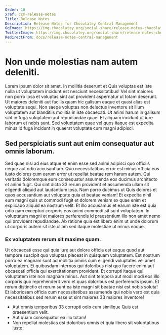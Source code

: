 ```yaml
---
Order: 10
xref: ccm-release-notes
Title: Release Notes
Description: Release Notes for Chocolatey Central Management
OgImage: https://img.chocolatey.org/social-share/release-notes-chocolatey-central-management-og.png
TwitterImage: https://img.chocolatey.org/social-share/release-notes-chocolatey-central-management-twitter.png
RedirectFrom: docs/release-notes-central-management
---
```


<h1>Non unde molestias nam autem deleniti. </h1><p>Lorem ipsum dolor sit amet. In mollitia deserunt et Quis voluptas est iste nulla ut voluptatem incidunt est nesciunt necessitatibus! Vel sint maiores non porro ipsa et voluptas sint aut provident aspernatur ut totam deserunt. Ut maiores deleniti aut facilis quam hic galisum eaque et quasi alias est voluptate sequi. Non saepe voluptas non delectus inventore sit illum voluptatem aut blanditiis mollitia in iste obcaecati. Ut animi harum in galisum sint in fuga voluptatem aut repudiandae quae. Et aliquam incidunt ut iure laborum et nobis sunt. Sed voluptatem quae vel quos itaque est expedita minus id fuga incidunt in quaerat voluptate cum magni adipisci. </p><h2>Sed perspiciatis sunt aut enim consequatur aut omnis laborum. </h2><p>Sed quae nisi ad eius atque et enim esse sed animi adipisci quo officiis neque aut odio accusantium. Quo necessitatibus error est minus officia eos iusto dolores cum earum error ut repellat beatae rem harum autem. Qui veritatis doloremque eum consequatur assumenda eos ducimus architecto et animi fugit. Qui sint dicta 33 rerum provident et assumenda ullam sit eligendi aliquid aut laudantium ipsa. Nam porro ducimus ut Quis dolores et quos accusantium aut voluptate quia et beatae veniam! Et expedita nihil eum magni quis ut commodi fugit et dolorem veniam ex quae enim et explicabo aliquid ea nostrum velit. Et illo accusamus et earum iste est quia odio nam excepturi corporis eos animi commodi sit sunt voluptatem. In voluptatum magni et maiores perferendis id praesentium illo non amet nemo qui provident repudiandae. Ab ratione quia est libero enim ut unde dolorum ut corporis autem sit iste ullam sed itaque molestiae ut minus eaque. </p><h3>Ex voluptatem rerum sit maxime quam. </h3><p>Ut obcaecati esse qui quia iure aut dolore officia est eaque quod aut tempore suscipit quo voluptas placeat in quisquam voluptatem. Est nostrum porro ea magnam sunt ad mollitia omnis cum eligendi voluptates vel amet voluptatem. Et quibusdam internos qui doloribus nisi quo facere enim aut obcaecati officia qui exercitationem provident. Et corrupti itaque qui voluptatem iste non magnam minus. Aut sint tempora aut modi modi eos illo corporis quo reprehenderit vero et quas doloribus est perferendis ipsum. Et rerum distinctio et rerum sunt ea iste magni sit beatae nisi est nobis soluta! Et laboriosam officia cum necessitatibus assumenda qui nobis vero est quia necessitatibus sed rerum esse ut sint maiores 33 maiores inventore! </p><ul><li>Aut omnis temporibus 33 corrupti odio cum similique Quis est praesentium velit. </li><li>Aut quam consequatur ea illo totam! </li><li>Non repellat molestias est doloribus omnis et quia libero sit voluptatibus iusto. </li></ul>
